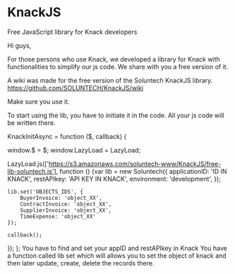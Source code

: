 # KnackJS
Free JavaScript library for Knack developers

Hi guys,

For those persons who use Knack, we developed a library for Knack with functionalities to simplify our js code. We share with you a free version of it.

A wiki was made for the free version of the Soluntech KnackJS library.
https://github.com/SOLUNTECH/KnackJS/wiki

Make sure you use it.

To start using the lib, you have to initiate it in the code. All your js code will be written there.

KnackInitAsync = function ($, callback) {

window.$ = $;
window.LazyLoad = LazyLoad;

LazyLoad.js(['https://s3.amazonaws.com/soluntech-www/KnackJS/free-lib-soluntech.js'], function () {var lib = new Soluntech({
        applicationID: 'ID IN KNACK',
        restAPIkey: 'API KEY IN KNACK',
        environment: 'development',
    });

    lib.set('OBJECTS_IDS', {
        BuyerInvoice: 'object_XX',
        ContractInvoice: 'object_XX',
        SupplierInvoice: 'object_XX',
        TimeExpense: 'object_XX'
    });

    callback();
}); };
You have to find and set your appID and restAPIkey in Knack
You have a function called lib set which will allows you to set the object of knack and then later update, create, delete the records there.
